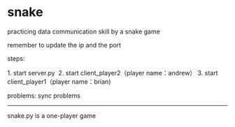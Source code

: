 # snake
practicing data communication skill by a snake game


remember to update the ip and the port

steps:
<p>
  1. start server.py
  2. start client_player2（player name：andrew）
  3. start client_player1（player name：brian)
</p>


problems:
  sync problems

---------------------------------------------------------------

snake.py is a one-player game
